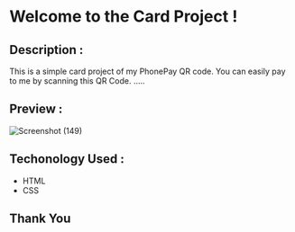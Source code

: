 # Welcome to the Card Project !

## Description :
This is a simple card project of my PhonePay QR code. You can easily pay to me by scanning this QR Code. .....


## Preview :

![Screenshot (149)](https://github.com/raviranjan0/Cards/assets/100368738/c845d953-29c5-49b5-bc4e-dd2f35d3a18a)


## Techonology Used :
- HTML
- CSS

## Thank You 
